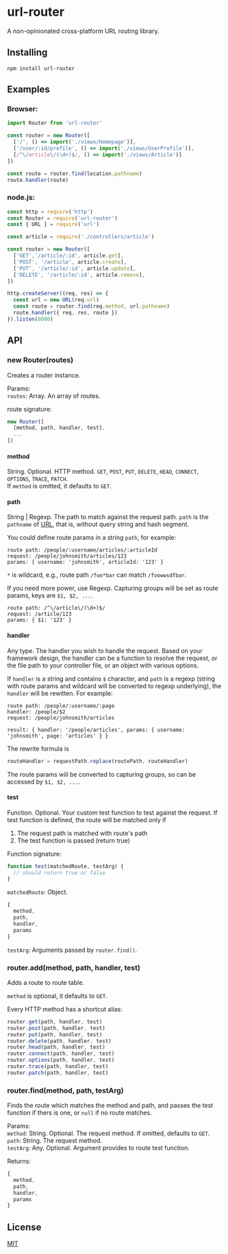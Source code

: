 # url-router

A non-opinionated cross-platform URL routing library.

## Installing

```
npm install url-router
```

## Examples

### Browser:

```js
import Router from 'url-router'

const router = new Router([
  ['/', () => import('./views/Homepage')],
  ['/user/:id/profile', () => import('./views/UserProfile')],
  [/^\/article\/(\d+)$/, () => import('./views/Article')]
])

const route = router.find(location.pathname)
route.handler(route)
```

### node.js:

```js
const http = require('http')
const Router = require('url-router')
const { URL } = require('url')

const article = require('./controllers/article')

const router = new Router([
  ['GET','/article/:id', article.get],
  ['POST', '/article', article.create],
  ['PUT', '/article/:id', article.update],
  ['DELETE', '/article/:id', article.remove],
])

http.createServer((req, res) => {
  const url = new URL(req.url)
  const route = router.find(req.method, url.pathname)
  route.handler({ req, res, route })
}).listen(8080)
```

## API

### new Router(routes)

Creates a router instance.

Params:  
`routes`: Array. An array of routes.

route signature:

```js
new Router([
  [method, path, handler, test],
  ...
])
```


#### method

String. Optional. HTTP method. `GET`, `POST`, `PUT`, `DELETE`, `HEAD`, `CONNECT`, `OPTIONS`, `TRACE`, `PATCH`.  
If `method` is omitted, it defaults to `GET`.

#### path

String | Regexp. The path to match against the request path.
`path` is the `pathname` of [URL](https://developer.mozilla.org/en-US/docs/Web/API/URL),
that is, without query string and hash segment.

You could define route params in a string `path`, for example:

```
route path: /people/:username/articles/:articleId
request: /people/johnsmith/articles/123
params: { username: 'johnsmith', articleId: '123' }
```

`*` is wildcard, e.g., route path `/foo*bar` can match `/foowwsdfbar`.

If you need more power, use Regexp. Capturing groups will be set as route params, keys are `$1, $2, ...`.

```
route path: /^\/article\/(\d+)$/
request: /article/123
params: { $1: '123' }
```


#### handler

Any type. The handler you wish to handle the request.
Based on your framework design, the handler can be a function to resolve the request,
or the file path to your controller file, or an object with various options.

If `handler` is a string and contains `$` character, and `path` is a regexp (string with route params and wildcard will be converted to regexp underlying), the `handler` will be rewitten. For example:

```
route path: /people/:username/:page
handler: /people/$2
request: /people/johnsmith/articles

result: { handler: '/people/articles', params: { username: 'johnsmith', page: 'articles' } }
```

The rewrite formula is
```js
routeHandler = requestPath.replace(routePath, routeHandler)
```

The route params will be converted to capturing groups, so can be accessed by `$1, $2, ...`.


#### test

Function. Optional. Your custom test function to test against the request.
If test function is defined, the route will be matched only if
1. The request path is matched with route's path
2. The test function is passed (return true)

Function signature:

```js
function test(matchedRoute, testArg) {
  // should return true or false
}
```

`matchedRoute`: Object.

```js
{
  method,
  path,
  handler,
  params
}
```

`testArg`: Arguments passed by `router.find()`.


### router.add(method, path, handler, test)

Adds a route to route table.

`method` is optional, it defaults to `GET`.

Every HTTP method has a shortcut alias:

```js
router.get(path, handler, test)
router.post(path, handler, test)
router.put(path, handler, test)
router.delete(path, handler, test)
router.head(path, handler, test)
router.connect(path, handler, test)
router.options(path, handler, test)
router.trace(path, handler, test)
router.patch(path, handler, test)
```


### router.find(method, path, testArg)

Finds the route which matches the method and path, and passes the test function if thers is one, or `null` if no route matches.

Params:  
`method`: String. Optional. The request method. If omitted, defaults to `GET`.  
`path`: String. The request method.  
`testArg`: Any. Optional. Argument provides to route test function.

Returns: 
```js
{
  method,
  path,
  handler,
  params
}
```

## License
[MIT](LICENSE)
